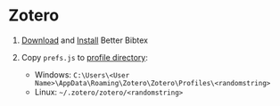 # Zotero 

1. [Download](https://github.com/retorquere/zotero-better-bibtex/releases) and [Install](https://retorque.re/zotero-better-bibtex/installation/) Better Bibtex

1. Copy `prefs.js` to [profile directory](https://www.zotero.org/support/kb/profile_directory):
   - Windows: `C:\Users\<User Name>\AppData\Roaming\Zotero\Zotero\Profiles\<randomstring>`
   - Linux: `~/.zotero/zotero/<randomstring>`
